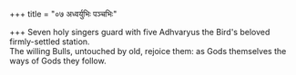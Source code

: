 +++
title = "०७ अध्वर्युभिः पञ्चभिः"

+++
Seven holy singers guard with five Adhvaryus the Bird's beloved firmly-settled station.  
     The willing Bulls, untouched by old, rejoice them: as Gods themselves the ways of Gods they follow.